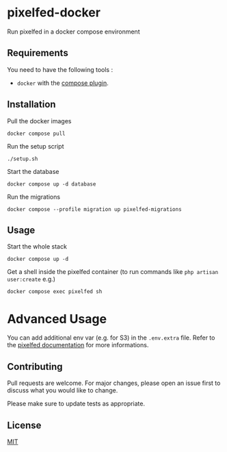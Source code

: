 # pixelfed-docker

Run pixelfed in a docker compose environment

## Requirements

You need to have the following tools :

- `docker` with the [compose plugin](https://docs.docker.com/compose/install/linux/).

## Installation

Pull the docker images
```shell
docker compose pull
```

Run the setup script
```shell
./setup.sh
```

Start the database
```shell
docker compose up -d database
```

Run the migrations
```shell
docker compose --profile migration up pixelfed-migrations
```

## Usage

Start the whole stack

```shell
docker compose up -d
```

Get a shell inside the pixelfed container (to run commands like `php artisan user:create` e.g.)

```shell
docker compose exec pixelfed sh
```

# Advanced Usage
You can add additional env var (e.g. for S3) in the `.env.extra` file. Refer to the [pixelfed documentation](https://docs.pixelfed.org/technical-documentation/config/) for more informations.

## Contributing

Pull requests are welcome. For major changes, please open an issue first
to discuss what you would like to change.

Please make sure to update tests as appropriate.

## License

[MIT](https://choosealicense.com/licenses/mit/)
